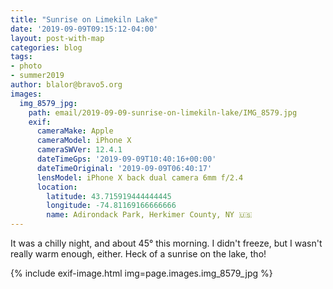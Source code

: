 ```yaml
---
title: "Sunrise on Limekiln Lake"
date: '2019-09-09T09:15:12-04:00'
layout: post-with-map
categories: blog
tags:
- photo
- summer2019
author: blalor@bravo5.org
images:
  img_8579_jpg:
    path: email/2019-09-09-sunrise-on-limekiln-lake/IMG_8579.jpg
    exif:
      cameraMake: Apple
      cameraModel: iPhone X
      cameraSWVer: 12.4.1
      dateTimeGps: '2019-09-09T10:40:16+00:00'
      dateTimeOriginal: '2019-09-09T06:40:17'
      lensModel: iPhone X back dual camera 6mm f/2.4
      location:
        latitude: 43.715919444444445
        longitude: -74.81169166666666
        name: Adirondack Park, Herkimer County, NY 🇺🇸
---
```


It was a chilly night, and about 45° this morning.  I didn't freeze, but I wasn't really warm enough, either.  Heck of a sunrise on the lake, tho!
 
{% include exif-image.html img=page.images.img_8579_jpg %}
